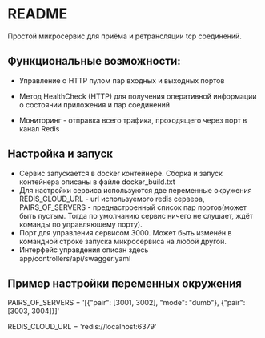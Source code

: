 # README

Простой микросервис для приёма и ретрансляции tcp соединений.
## Функциональные возможности:

* Управление о HTTP пулом пар входных и выходных портов

* Метод HealthCheck (HTTP) для получения оперативной информации о состоянии приложения и пар соединений

* Мониторинг - отправка всего трафика, проходящего через порт в канал Redis

## Настройка и запуск
* Сервис запускается в docker контейнере. Сборка и запуск контейнера описаны в файле docker_build.txt
* Для настройки сервиса используются две переменные окружения REDIS_CLOUD_URL - url используемого redis сервера, PAIRS_OF_SERVERS - преднастроенный список пар портов(может быть пустым. Тогда по умолчанию сервис ничего не слушает, ждёт команды по управляющему порту).
* Порт для управления сервисом 3000. Может быть изменён в командной строке запуска микросервиса на любой другой.
* Интерфейс управдения описан здесь app/controllers/api/swagger.yaml

## Пример настройки переменных окружения
PAIRS_OF_SERVERS = '[{"pair": [3001, 3002], "mode": "dumb"}, {"pair": [3003, 3004]}]'

REDIS_CLOUD_URL = 'redis://localhost:6379'
